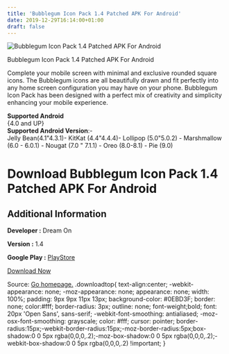 ```yaml
---
title: 'Bubblegum Icon Pack 1.4 Patched APK For Android'
date: 2019-12-29T16:14:00+01:00
draft: false
---
```


![Bubblegum Icon Pack 1.4 Patched APK For Android](https://i0.wp.com/apkhome.net/wp-content/uploads/2019/11/Bubblegum-Icon-Pack-1.4-Patched.png "Bubblegum Icon Pack 1.4 Patched APK For Android")

  

Bubblegum Icon Pack 1.4 Patched APK For Android

Complete your mobile screen with minimal and exclusive rounded square icons. The Bubblegum icons are all beautifully drawn and fit perfectly into any home screen configuration you may have on your phone. Bubblegum Icon Pack has been designed with a perfect mix of creativity and simplicity enhancing your mobile experience.

**Supported Android**  
{4.0 and UP}  
**Supported Android Version**:-  
Jelly Bean(4.1"4.3.1)- KitKat (4.4"4.4.4)- Lollipop (5.0"5.0.2) - Marshmallow (6.0 - 6.0.1) - Nougat (7.0 " 7.1.1) - Oreo (8.0-8.1) - Pie (9.0)

Download Bubblegum Icon Pack 1.4 Patched APK For Android
========================================================

Additional Information
----------------------

**Developer :** Dream On

**Version :** 1.4

**Google Play :** [PlayStore](https://play.google.com/store/apps/details?id=com.dreamon.bubblegum)

  

[Download Now](https://store4app.co/post/bubblegum-icon-pack-1-4-patched-apk-for-android_1574063381)

  
Source: [Go homepage.](https://store4app.co/post/bubblegum-icon-pack-1-4-patched-apk-for-android_1574063381) .downloadtop{ text-align:center; -webkit-appearance: none; -moz-appearance: none; appearance: none; width: 100%; padding: 9px 9px 11px 13px; background-color: #0EBD3F; border: none; color:#fff; border-radius: 3px; outline: none; font-weight;bold; font: 20px 'Open Sans', sans-serif; -webkit-font-smoothing: antialiased; -moz-osx-font-smoothing: grayscale; color: #fff; cursor: pointer; border-radius:15px;-webkit-border-radius:15px;-moz-border-radius:5px;box-shadow:0 0 5px rgba(0,0,0,.2);-moz-box-shadow:0 0 5px rgba(0,0,0,.2);-webkit-box-shadow:0 0 5px rgba(0,0,0,.2) !important; }